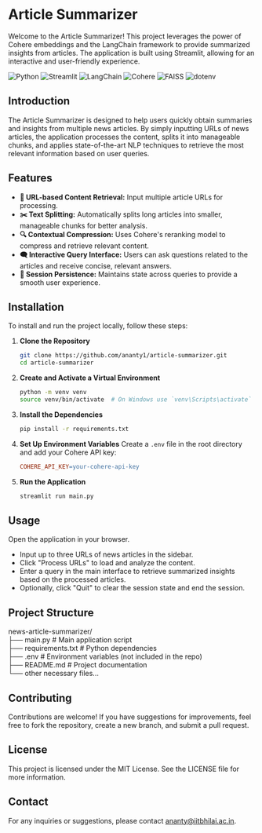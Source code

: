 # Article Summarizer

Welcome to the Article Summarizer! This project leverages the power of Cohere embeddings and the LangChain framework to provide summarized insights from articles. The application is built using Streamlit, allowing for an interactive and user-friendly experience.
<div>
  <img src="https://img.shields.io/badge/Python-3776AB?style=for-the-badge&logo=python&logoColor=white" alt="Python" />
  <img src="https://img.shields.io/badge/Streamlit-FF4B4B?style=for-the-badge&logo=streamlit&logoColor=white" alt="Streamlit" />
  <img src="https://img.shields.io/badge/LangChain-0091D5?style=for-the-badge&logo=python&logoColor=white" alt="LangChain" />
  <img src="https://img.shields.io/badge/Cohere-6B8E23?style=for-the-badge&logo=python&logoColor=white" alt="Cohere" />
  <img src="https://img.shields.io/badge/FAISS-0033A0?style=for-the-badge&logo=python&logoColor=white" alt="FAISS" />
  <img src="https://img.shields.io/badge/dotenv-11A1F7?style=for-the-badge&logo=python&logoColor=white" alt="dotenv" />
</div>

## Introduction

The Article Summarizer is designed to help users quickly obtain summaries and insights from multiple news articles. By simply inputting URLs of news articles, the application processes the content, splits it into manageable chunks, and applies state-of-the-art NLP techniques to retrieve the most relevant information based on user queries.

## Features

- **🔗 URL-based Content Retrieval:** Input multiple article URLs for processing.
- **✂️ Text Splitting:** Automatically splits long articles into smaller, manageable chunks for better analysis.
- **🔍 Contextual Compression:** Uses Cohere's reranking model to compress and retrieve relevant content.
- **🗨️ Interactive Query Interface:** Users can ask questions related to the articles and receive concise, relevant answers.
- **💾 Session Persistence:** Maintains state across queries to provide a smooth user experience.


## Installation

To install and run the project locally, follow these steps:

1. **Clone the Repository**
   ```bash
   git clone https://github.com/ananty1/article-summarizer.git
   cd article-summarizer
   ```

2. **Create and Activate a Virtual Environment**
   ```bash
   python -m venv venv
   source venv/bin/activate  # On Windows use `venv\Scripts\activate`
   ```

3. **Install the Dependencies**
   ```bash
   pip install -r requirements.txt
   ```

4. **Set Up Environment Variables**
   Create a `.env` file in the root directory and add your Cohere API key:
   ```makefile
   COHERE_API_KEY=your-cohere-api-key
   ```

5. **Run the Application**
   ```bash
   streamlit run main.py
   ```

## Usage

Open the application in your browser.

- Input up to three URLs of news articles in the sidebar.
- Click "Process URLs" to load and analyze the content.
- Enter a query in the main interface to retrieve summarized insights based on the processed articles.
- Optionally, click "Quit" to clear the session state and end the session.


## Project Structure
news-article-summarizer/
    \
      ├── main.py                    # Main application script \
      ├── requirements.txt           # Python dependencies \
      ├── .env                       # Environment variables (not included in the repo)\
      ├── README.md                  # Project documentation\
      └── other necessary files...
## Contributing
Contributions are welcome! If you have suggestions for improvements, feel free to fork the repository, create a new branch, and submit a pull request.

## License
This project is licensed under the MIT License. See the LICENSE file for more information.

## Contact
For any inquiries or suggestions, please contact ananty@iitbhilai.ac.in.
